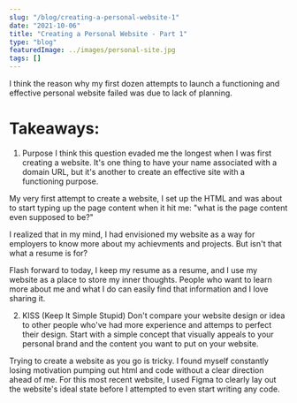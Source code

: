 ```yaml
---
slug: "/blog/creating-a-personal-website-1"
date: "2021-10-06"
title: "Creating a Personal Website - Part 1"
type: "blog"
featuredImage: ../images/personal-site.jpg
tags: []
---
```


I think the reason why my first dozen attempts to launch a functioning and effective personal website failed was due to lack of planning. 

# Takeaways:
1. Purpose
I think this question evaded me the longest when I was first creating a website. It's one thing to have your name associated with a domain URL, but it's another to create an effective site with a functioning purpose. 

My very first attempt to create a website, I set up the HTML and was about to start typing up the page content when it hit me: "what is the page content even supposed to be?" 

I realized that in my mind, I had envisioned my website as a way for employers to know more about my achievments and projects. But isn't that what a resume is for? 

Flash forward to today, I keep my resume as a resume, and I use my website as a place to store my inner thoughts. People who want to learn more about me and what I do can easily find that information and I love sharing it. 

2. KISS (Keep It Simple Stupid)
Don't compare your website design or idea to other people who've had more experience and attemps to perfect their design. Start with a simple concept that visually appeals to your personal brand and the content you want to put on your website. 

Trying to create a website as you go is tricky. I found myself constantly losing motivation pumping out html and code without a clear direction ahead of me. For this most recent website, I used Figma to clearly lay out the website's ideal state before I attempted to even start writing any code. 